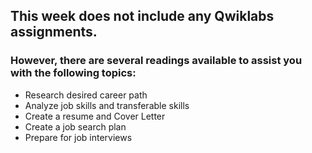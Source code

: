 ## This week does not include any Qwiklabs assignments. 
### However, there are several readings available to assist you with the following topics:
-   Research desired career path
-   Analyze job skills and transferable skills
-   Create a resume and Cover Letter
-   Create a job search plan
-   Prepare for job interviews

